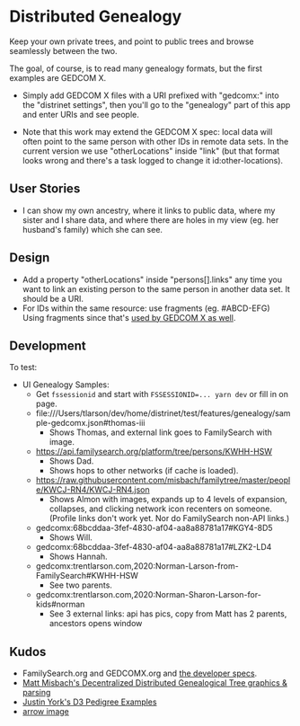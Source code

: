 # Distributed Genealogy

Keep your own private trees, and point to public trees and browse seamlessly between the two.

The goal, of course, is to read many genealogy formats, but the first examples are GEDCOM X.

- Simply add GEDCOM X files with a URI prefixed with "gedcomx:" into the "distrinet settings", then you'll go to the "genealogy" part of this app and enter URIs and see people.

- Note that this work may extend the GEDCOM X spec: local data will often point to the same person with other IDs in remote data sets.  In the current version we use "otherLocations" inside "link" (but that format looks wrong and there's a task logged to change it id:other-locations).

## User Stories

- I can show my own ancestry, where it links to public data, where my sister and I share data, and where there are holes in my view (eg. her husband's family) which she can see.

## Design

- Add a property "otherLocations" inside "persons[].links" any time you want to link an existing person to the same person in another data set.  It should be a URI.
- For IDs within the same resource: use fragments (eg. #ABCD-EFG)
  Using fragments since that's [used by GEDCOM X as well](https://github.com/FamilySearch/gedcomx/blob/master/specifications/json-format-specification.md#fragment-ids).

## Development

To test:

- UI Genealogy Samples:
  - Get `fssessionid` and start with `FSSESSIONID=... yarn dev` or fill in on page.
  - file:///Users/tlarson/dev/home/distrinet/test/features/genealogy/sample-gedcomx.json#thomas-iii
    - Shows Thomas, and external link goes to FamilySearch with image.
  - https://api.familysearch.org/platform/tree/persons/KWHH-HSW
    - Shows Dad.
    - Shows hops to other networks (if cache is loaded).
  - https://raw.githubusercontent.com/misbach/familytree/master/people/KWCJ-RN4/KWCJ-RN4.json
    - Shows Almon with images, expands up to 4 levels of expansion, collapses, and clicking network icon recenters on someone. (Profile links don't work yet.  Nor do FamilySearch non-API links.)
  - gedcomx:68bcddaa-3fef-4830-af04-aa8a88781a17#KGY4-8D5
    - Shows Will.
  - gedcomx:68bcddaa-3fef-4830-af04-aa8a88781a17#LZK2-LD4
    - Shows Hannah.
  - gedcomx:trentlarson.com,2020:Norman-Larson-from-FamilySearch#KWHH-HSW
    - See two parents.
  - gedcomx:trentlarson.com,2020:Norman-Sharon-Larson-for-kids#norman
    - See 3 external links: api has pics, copy from Matt has 2 parents, ancestors opens window

## Kudos

- FamilySearch.org and GEDCOMX.org and [the developer specs](https://www.familysearch.org/developers/docs/api/gx_json).
- [Matt Misbach's Decentralized Distributed Genealogical Tree graphics & parsing](https://github.com/DecentralizedGenealogy/webclient)
- [Justin York's D3 Pedigree Examples](https://github.com/justincy/d3-pedigree-examples)
- [arrow image](https://svgsilh.com/9e9e9e/image/29170.html)
